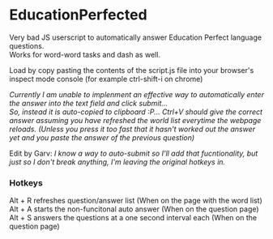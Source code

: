 # EducationPerfected
Very bad JS userscript to automatically answer Education Perfect language questions.  
Works for word-word tasks and dash as well.  

Load by copy pasting the contents of the script.js file into your browser's inspect mode console (for example ctrl-shift-i on chrome)


*Currently I am unable to implenment an effective way to automatically enter the answer into the text field and click submit...  
So, instead it is auto-copied to clipboard :P... Ctrl+V should give the correct answer assuming you have refreshed the world list everytime the webpage reloads. (Unless you press it too fast that it hasn't worked out the answer yet and you paste the answer of the previous question)* 

Edit by Garv:
*I know a way to auto-submit so I'll add that fucntionality, but just so I don't break anything, I'm leaving the original hotkeys in.*

### Hotkeys
Alt + R refreshes question/answer list (When on the page with the word list)  
Alt + A starts the non-funcitonal auto answer (When on the question page)
Alt + S answers the questions at a one second interval each (When on the question page)
